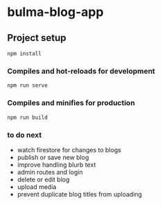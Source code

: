 # bulma-blog-app

## Project setup
```
npm install
```

### Compiles and hot-reloads for development
```
npm run serve
```

### Compiles and minifies for production
```
npm run build
```

### to do next
* watch firestore for changes to blogs
* publish or save new blog
* improve handling blurb text
* admin routes and login
* delete or edit blog
* upload media
* prevent duplicate blog titles from uploading